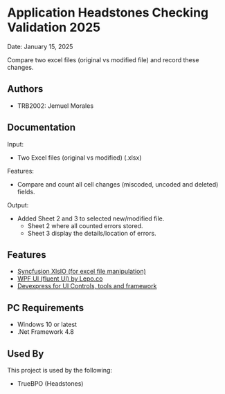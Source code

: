 # Application Headstones Checking Validation 2025

Date: January 15, 2025

Compare two excel files (original vs modified file) and record these changes.


## Authors

- TRB2002: Jemuel Morales

## Documentation

Input: 
 - Two Excel files (original vs modified) (.xlsx)

Features: 
- Compare and count all cell changes (miscoded, uncoded and deleted) fields.

Output:
- Added Sheet 2 and 3 to selected new/modified file.
   - Sheet 2 where all counted errors stored.
   - Sheet 3 display the details/location of errors.


## Features

- [Syncfusion XlsIO (for excel file manipulation)](https://www.syncfusion.com/)
- [WPF UI (fluent UI) by Lepo.co](https://wpfui.lepo.co/)
- [Devexpress for UI Controls, tools and framework](https://www.devexpress.com/)

## PC Requirements

- Windows 10 or latest
- .Net Framework 4.8

## Used By

This project is used by the following:

- TrueBPO (Headstones)